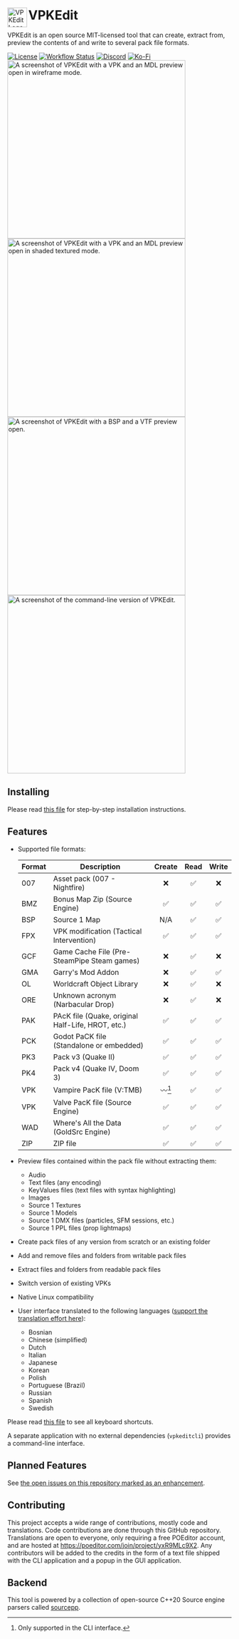 <div>
  <img align="left" width="44px" src="https://github.com/craftablescience/VPKEdit/blob/main/branding/logo.png?raw=true" alt="VPKEdit Logo" />
  <h1>VPKEdit</h1>
</div>

VPKEdit is an open source MIT-licensed tool that can create, extract from, preview the contents of and write to several pack file formats.

<div>
  <a href="https://github.com/craftablescience/VPKEdit/blob/main/LICENSE" target="_blank" rel="noopener noreferrer"><img src="https://img.shields.io/github/license/craftablescience/VPKEdit?label=license" alt="License" /></a>
  <a href="https://github.com/craftablescience/VPKEdit/actions" target="_blank" rel="noopener noreferrer"><img src="https://img.shields.io/github/actions/workflow/status/craftablescience/VPKEdit/build.yml?branch=main&label=builds" alt="Workflow Status" /></a>
  <a href="https://discord.gg/ASgHFkX" target="_blank" rel="noopener noreferrer"><img src="https://img.shields.io/discord/678074864346857482?label=discord&logo=Discord&logoColor=%23FFFFFF" alt="Discord" /></a>
  <a href="https://ko-fi.com/craftablescience" target="_blank" rel="noopener noreferrer"><img src="https://img.shields.io/badge/donate-006dae?label=ko-fi&logo=ko-fi" alt="Ko-Fi" /></a>
</div>

<div>
  <img width="400px" src="https://github.com/craftablescience/VPKEdit/blob/main/branding/screenshot1.png?raw=true" alt="A screenshot of VPKEdit with a VPK and an MDL preview open in wireframe mode." />
  <img width="400px" src="https://github.com/craftablescience/VPKEdit/blob/main/branding/screenshot2.png?raw=true" alt="A screenshot of VPKEdit with a VPK and an MDL preview open in shaded textured mode." />
</div>
<div>
  <img width="400px" src="https://github.com/craftablescience/VPKEdit/blob/main/branding/screenshot3.png?raw=true" alt="A screenshot of VPKEdit with a BSP and a VTF preview open." />
  <img width="400px" src="https://github.com/craftablescience/VPKEdit/blob/main/branding/screenshot4.png?raw=true" alt="A screenshot of the command-line version of VPKEdit." />
</div>

## Installing

Please read [this file](https://github.com/craftablescience/VPKEdit/blob/main/INSTALL.md) for step-by-step installation instructions.

## Features

- Supported file formats:

  | Format | Description                                       | Create | Read | Write |
  |--------|---------------------------------------------------|:------:|:----:|:-----:|
  | 007    | Asset pack (007 - Nightfire)                      |   ❌    |  ✅   |   ❌   |
  | BMZ    | Bonus Map Zip (Source Engine)                     |   ✅    |  ✅   |   ✅   |
  | BSP    | Source 1 Map                                      |  N/A   |  ✅   |   ✅   |
  | FPX    | VPK modification (Tactical Intervention)          |   ✅    |  ✅   |   ✅   |
  | GCF    | Game Cache File (Pre-SteamPipe Steam games)       |   ❌    |  ✅   |   ❌   |
  | GMA    | Garry's Mod Addon                                 |   ❌    |  ✅   |   ✅   |
  | OL     | Worldcraft Object Library                         |   ❌    |  ✅   |   ❌   |
  | ORE    | Unknown acronym (Narbacular Drop)                 |   ❌    |  ✅   |   ❌   |
  | PAK    | PAcK file (Quake, original Half-Life, HROT, etc.) |   ✅    |  ✅   |   ✅   |
  | PCK    | Godot PaCK file (Standalone or embedded)          |   ✅    |  ✅   |   ✅   |
  | PK3    | Pack v3 (Quake II)                                |   ✅    |  ✅   |   ✅   |
  | PK4    | Pack v4 (Quake IV, Doom 3)                        |   ✅    |  ✅   |   ✅   |
  | VPK    | Vampire PacK file (V:TMB)                         | 〰️[^1] |  ✅   |   ✅   |
  | VPK    | Valve PacK file (Source Engine)                   |   ✅    |  ✅   |   ✅   |
  | WAD    | Where's All the Data (GoldSrc Engine)             |   ✅    |  ✅   |   ✅   |
  | ZIP    | ZIP file                                          |   ✅    |  ✅   |   ✅   |

  [^1]: Only supported in the CLI interface.

- Preview files contained within the pack file without extracting them:
  - Audio
  - Text files (any encoding)
  - KeyValues files (text files with syntax highlighting)
  - Images
  - Source 1 Textures
  - Source 1 Models
  - Source 1 DMX files (particles, SFM sessions, etc.)
  - Source 1 PPL files (prop lightmaps)
- Create pack files of any version from scratch or an existing folder
- Add and remove files and folders from writable pack files
- Extract files and folders from readable pack files
- Switch version of existing VPKs
- Native Linux compatibility
- User interface translated to the following languages ([support the translation effort here](https://poeditor.com/join/project/yxR9MLc9X2)):
  - Bosnian
  - Chinese (simplified)
  - Dutch
  - Italian
  - Japanese
  - Korean
  - Polish
  - Portuguese (Brazil)
  - Russian
  - Spanish
  - Swedish

Please read [this file](https://github.com/craftablescience/VPKEdit/blob/main/CONTROLS.md) to see all keyboard shortcuts.

A separate application with no external dependencies (`vpkeditcli`) provides a command-line interface.

## Planned Features

See [the open issues on this repository marked as an enhancement](https://github.com/craftablescience/VPKEdit/issues?q=is%3Aissue+is%3Aopen+label%3Aenhancement).

## Contributing

This project accepts a wide range of contributions, mostly code and translations. Code contributions are done through this GitHub repository.
Translations are open to everyone, only requiring a free POEditor account, and are hosted at https://poeditor.com/join/project/yxR9MLc9X2.
Any contributors will be added to the credits in the form of a text file shipped with the CLI application and a popup in the GUI application.

## Backend

This tool is powered by a collection of open-source C++20 Source engine parsers called [sourcepp](https://github.com/craftablescience/sourcepp).
